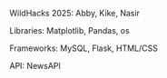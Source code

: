 WildHacks 2025: Abby, Kike, Nasir

Libraries: Matplotlib, Pandas, os

Frameworks: MySQL, Flask, HTML/CSS

API: NewsAPI
